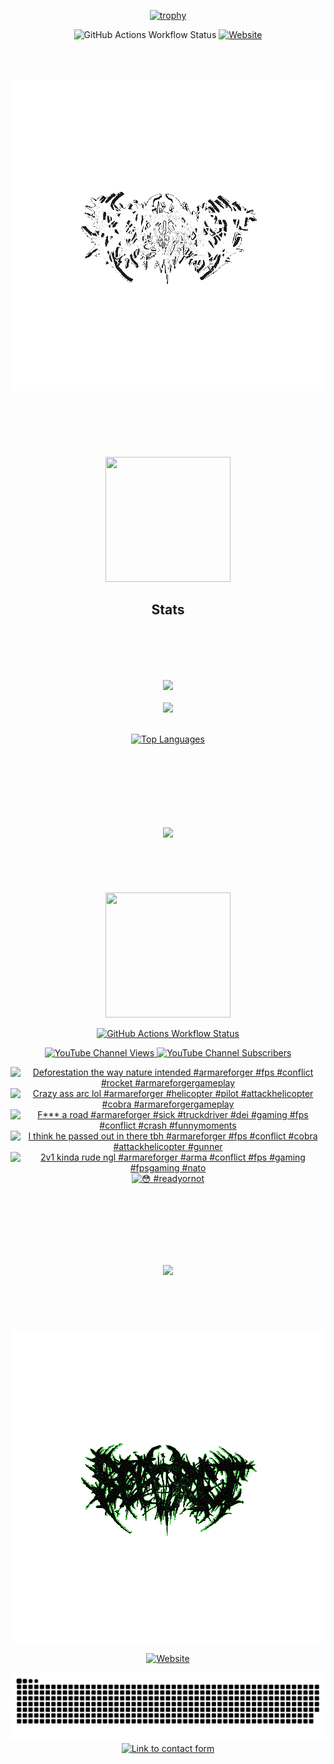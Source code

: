 [COMMENT]: <TITLE*****************************************>

<div align="center">
  <a href="https://seperet.com">
    
  [![trophy](https://github-profile-trophy.vercel.app/?username=denv3rr&column=-1&no-frame=true&no-bg=true&theme=darkhub&title=-Stars,-PullRequest,-Issues,-Reviews)](https://github.com/ryo-ma/github-profile-trophy)
    
  ![GitHub Actions Workflow Status](https://img.shields.io/github/actions/workflow/status/denv3rr/denv3rr/.github%2Fworkflows%2Fyoutube-cards.yml?logoColor=CD201F&label=connections&link=https%3A%2F%2Fyoutube.com%2F%40seperet)
  </a>
  <a href="https://seperet.com">
  ![Website](https://img.shields.io/website?url=https%3A%2F%2Fseperet.com&label=seperet.com)    
  </a>  
</div>

<br></br>

[COMMENT]: <LOGO*****************************************>
<div align="center">
  <a href="https://seperet.com">
    <img src=https://github.com/denv3rr/denv3rr/blob/main/Seperet_Slam_White.gif/>
  </a>
</div>
<br></br>
<br></br>
<br></br>

[COMMENT]: <STATS*****************************************>
<div align="center">

  <img src="https://github.com/Anmol-Baranwal/Cool-GIFs-For-GitHub/assets/74038190/0b335028-1d3d-4ee5-b5b3-a373d499be7e" width="200" height="200">

  ## Stats
</div>

<br></br>
<br></br>

<div align="center">  
<div align="center">
  <a>
    <img src="https://github-profile-summary-cards.vercel.app/api/cards/profile-details?username=denv3rr&theme=transparent"/>
    <br></br>
    <img src="https://github-readme-streak-stats.herokuapp.com?user=denv3rr&theme=transparent&hide_border=true&properties=background&border=white"/>
    <br></br>
  </a>
</div>
  
[![Top Languages](https://github-readme-stats.vercel.app/api/top-langs/?username=denv3rr&hide_border=true&theme=transparent&layout=donut&langs_count=12)](https://github.com/denv3rr/github-readme-stats)
<br></br>
<br></br>
<br></br>
<br></br>

<img src="https://user-images.githubusercontent.com/74038190/212284100-561aa473-3905-4a80-b561-0d28506553ee.gif">
<br></br>
<br></br>
<br></br>

[COMMENT]: <YOUTUBE*****************************************>
<div align="center">
<a href="https://youtube.com/@seperet">
  <img src="https://media4.giphy.com/media/v1.Y2lkPTc5MGI3NjExYzdqdmlpbzIzdDM1Zm8wNnR5MW8wODVwY29tMnBjd2ltb292eXRkMiZlcD12MV9pbnRlcm5hbF9naWZfYnlfaWQmY3Q9cw/dyLmcrc0wk4dUCxp0K/giphy.webp" width="200" height="200">

  <div align="center">
    
   [COMMENT]: <CHECK-WORKFLOWS*****************************************>
   
  ![GitHub Actions Workflow Status](https://img.shields.io/github/actions/workflow/status/denv3rr/denv3rr/.github%2Fworkflows%2Fyoutube-cards.yml?logoColor=CD201F&label=connections&link=https%3A%2F%2Fyoutube.com%2F%40seperet)
  
    
  </div>
  
  ![YouTube Channel Views](https://img.shields.io/youtube/channel/views/UCATB-IqmpAn-2XHu6lxTVwg)
  <a href="https://youtube.com/@seperet">
  ![YouTube Channel Subscribers](https://img.shields.io/youtube/channel/subscribers/UCATB-IqmpAn-2XHu6lxTVwg?link=https%3A%2F%2Fyoutube.com%2F%40seperet)
  </a>
</a>
  
<!-- BEGIN YOUTUBE-CARDS -->
[![Deforestation the way nature intended #armareforger #fps #conflict #rocket #armareforgergameplay](https://ytcards.demolab.com/?id=DXK-5Yky7M4&title=Deforestation+the+way+nature+intended+%23armareforger+%23fps+%23conflict+%23rocket+%23armareforgergameplay&lang=en&timestamp=1754546804&background_color=%230d1117&title_color=%23ffffff&stats_color=%23dedede&max_title_lines=1&width=250&border_radius=5 "Deforestation the way nature intended #armareforger #fps #conflict #rocket #armareforgergameplay")](https://www.youtube.com/shorts/DXK-5Yky7M4)
[![Crazy ass arc lol #armareforger #helicopter #pilot #attackhelicopter #cobra #armareforgergameplay](https://ytcards.demolab.com/?id=h8oz428GYik&title=Crazy+ass+arc+lol+%23armareforger+%23helicopter+%23pilot+%23attackhelicopter+%23cobra+%23armareforgergameplay&lang=en&timestamp=1754511067&background_color=%230d1117&title_color=%23ffffff&stats_color=%23dedede&max_title_lines=1&width=250&border_radius=5 "Crazy ass arc lol #armareforger #helicopter #pilot #attackhelicopter #cobra #armareforgergameplay")](https://www.youtube.com/shorts/h8oz428GYik)
[![F*** a road #armareforger #sick #truckdriver #dei #gaming #fps #conflict #crash #funnymoments](https://ytcards.demolab.com/?id=YdYh9Wzk898&title=F%2A%2A%2A+a+road+%23armareforger+%23sick+%23truckdriver+%23dei+%23gaming+%23fps+%23conflict+%23crash+%23funnymoments&lang=en&timestamp=1754503984&background_color=%230d1117&title_color=%23ffffff&stats_color=%23dedede&max_title_lines=1&width=250&border_radius=5 "F*** a road #armareforger #sick #truckdriver #dei #gaming #fps #conflict #crash #funnymoments")](https://www.youtube.com/shorts/YdYh9Wzk898)
[![I think he passed out in there tbh #armareforger #fps #conflict #cobra #attackhelicopter #gunner](https://ytcards.demolab.com/?id=QbEg_LEZWAg&title=I+think+he+passed+out+in+there+tbh+%23armareforger+%23fps+%23conflict+%23cobra+%23attackhelicopter+%23gunner&lang=en&timestamp=1754465084&background_color=%230d1117&title_color=%23ffffff&stats_color=%23dedede&max_title_lines=1&width=250&border_radius=5 "I think he passed out in there tbh #armareforger #fps #conflict #cobra #attackhelicopter #gunner")](https://www.youtube.com/shorts/QbEg_LEZWAg)
[![2v1 kinda rude ngl #armareforger #arma #conflict #fps #gaming #fpsgaming #nato](https://ytcards.demolab.com/?id=Z0-6IwbhS7E&title=2v1+kinda+rude+ngl+%23armareforger+%23arma+%23conflict+%23fps+%23gaming+%23fpsgaming+%23nato&lang=en&timestamp=1754380261&background_color=%230d1117&title_color=%23ffffff&stats_color=%23dedede&max_title_lines=1&width=250&border_radius=5 "2v1 kinda rude ngl #armareforger #arma #conflict #fps #gaming #fpsgaming #nato")](https://www.youtube.com/shorts/Z0-6IwbhS7E)
[![😳 #readyornot](https://ytcards.demolab.com/?id=4DEnGqw83UY&title=%F0%9F%98%B3+%23readyornot&lang=en&timestamp=1754196921&background_color=%230d1117&title_color=%23ffffff&stats_color=%23dedede&max_title_lines=1&width=250&border_radius=5 "😳 #readyornot")](https://www.youtube.com/shorts/4DEnGqw83UY)
<!-- END YOUTUBE-CARDS -->
<br></br>
<br></br>
<br></br>

<img src="https://user-images.githubusercontent.com/74038190/212284100-561aa473-3905-4a80-b561-0d28506553ee.gif">
<br></br>
<br></br>
<br></br>

[COMMENT]: <LOGO*****************************************>
<div align="center">
  <a href="https://seperet.com">
    <img src=https://github.com/denv3rr/denv3rr/blob/main/Seperet_NightVision_Slam.gif/>
  </a>
</div>

<a href="https://seperet.com">
  
  ![Website](https://img.shields.io/website?url=https%3A%2F%2Fseperet.com&label=seperet.com)

<a/>
  
</div>

[COMMENT]: <SNAKE*****************************************>
  <div align="center">
    <picture>
      <source media="(prefers-color-scheme: dark)" srcset="https://raw.githubusercontent.com/platane/platane/output/github-contribution-grid-snake-dark.svg">
      <source media="(prefers-color-scheme: light)" srcset="https://raw.githubusercontent.com/platane/platane/output/github-contribution-grid-snake.svg">
      <img alt="GitHub contribution grid snake animation" src="https://raw.githubusercontent.com/platane/platane/output/github-contribution-grid-snake.svg">
    </picture>
  </div>
<div align="center">
<a href="https://seperet.com/contact"><img src="https://readme-typing-svg.demolab.com?font=Sixtyfour+Convergence&size=25&duration=3000&color=F7F7F7&center=true&width=520&height=60&lines=CLICK+HERE+TO+CONTACT" alt="Link to contact form" /></a>
</div>

[COMMENT]: <LOGOS*****************************************>
[logo1]: https://github.com/denv3rr/denv3rr/blob/main/Seperet_Slam_White.gif "Seperet.com"
[logo2]: https://github.com/denv3rr/denv3rr/blob/main/Seperet_NightVision_Slam.gif "Seperet.com"
